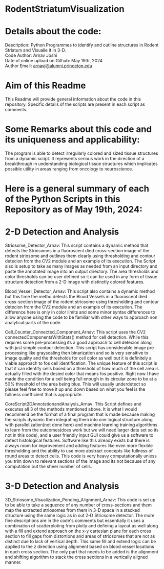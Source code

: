 # RodentStriatumVisualization

# Details about the code:
Description: Python Programmes to identify and outline structures 
in Rodent Striatum and Visualie it in 3-D.  
Code Author: Arnav Joshi  
Date of online upload on Github: May 19th, 2024  
Author Email: arnavj@alumni.princeton.edu

# Aim of this Readme
This Readme will provide general information about the code in this repository. Specific details of the scripts are present in each script as comments.


# Some Remarks about this code and its uniqueness and applicability: 
The program is able to detect irregularly colored and sized tissue structures from a dynamic script. It represents serious work in the direction of a breakthrough in understanding biological tissue structures which implicates possible utility in areas ranging from oncology to neuroscience.

# Here is a general summary of each of the Python Scripts in this Repository as of May 19th, 2024: 

# 2-D Detection and Analysis

Striosome_Detector_Arnav: This  script contains a dynamic method that detects the Striosomes in a fluoroscent died cross-section image of the rodent striosome and outlines them clearly using thresholding and contour detecion from the CV2 module and an example of its execution. The Script also is setup to take as many images as needed from an input directory and paste the annotated image into an output directory. The area thresholds and color thresholds can be user defined so it can be used in any form of tissue structure detection from a 2-D image with distinctly colored features.

Blood_Vessel_Detector_Arnav: This  script also contains a dynamic method but this time the metho detects the Blood Vessels in a fluoroscent died cross-section image of the rodent striosome using thresholding and contour detecion from the CV2 module and an example of its execution. The difference here is only in color limits and some minor syntax differences to allow anyone using the code to be familiar with other ways to approach non analytical parts of the code.

Cell_Counter_Connected_Component_Arnav: This script uses the CV2 connectedComponentsWithStats() method for cell detection. While this requires some pre-processing its a good approach to cell detecion along with just simple contour detection. This script has considerable image pre processing like grayscaling then binarization and so is very sensitive to image quality and the thresholds for cell color as well but it is definitely a viable approach to fos cell identification. The unique feature of this script is that it can identify cells based on a threshold of how much of the cell area is actually filled with the desied color that means fos positive. Right now I have made the condition for a cell being full enough in its circular zone to be at a 50% threshold of the area being blue. This will usually underdetect so please feel free to move it up and down based on what you feel is the fullness coefficient that is appropriate.

CoreScript2DAnnotationandAnalysis_Arnav: This Script defines and executes all 3 of the methods mentioned above. It is what I would recommend be the format of a final program that is made because making the scripts dynamic then integrating them into one logical structure along with parallelization(not done here) and machine learning training algorithms to learn from the outcomes(does work but we will need larger data set so its not in this code), and a user friendly input GUI could give us a software to detect histological features. Software like this already exists but there is always room for improvement and adding features like even more flexible thresholding and the ability to use more abstract concepts like fullness of round areas to detect cells. This code is very heavy computationally unless you trim down to relevant sections of the image and its not because of any computation but the sheer number of cells.

# 3-D Detection and Analysis

3D_Striosome_Visualization_Pending_Alignment_Arnav: This code is set up to be able to take a sequence of any number of cross-sections and them map the extracted striosomes from them in 3-D space in a stacked structure using the same logic as in out 2-D Striosome detector. The more fine descriptions are in the code's comments but essentially it uses a combination of scatterploting from plotly and defining a layout as well along with a fill and extend approach on the x-y cartesian plane for each cross section to fill gaps from distortions and areas of striosomes that are not as distinct due to lack of vertical depth. This same fill and extend logic can be applied to the z direction using alignment based on blood vessel locations in each cross section. The only part that needs to be added is the alignment and shifting algorithm to stack the cross sections in a vertically aligned manner.



